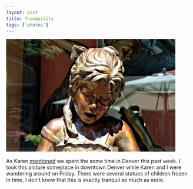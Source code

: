 ```yaml
---
layout: post
title: Tranquility
tags: ['photos']
---
```


![Tranquil :: Nikon D70 : 1/30s : f/16 : ISO 200](/media/2004/08/tranquility.jpg)

As Karen
[mentioned](http://karenvaughn.info/blog/article/smos/2004-08-16/colorado)
we spent the some time in Denver this past week. I took this picture
someplace in downtown Denver while Karen and I were wandering around on
Friday. There were several statues of children frozen in time, I don't
know that this is exactly tranquil so much as eerie.

